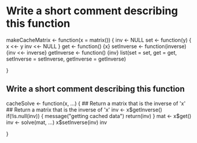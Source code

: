 # Write a short comment describing this function

makeCacheMatrix <- function(x = matrix()) {
        inv <- NULL
        set <- function(y) {
            x <<- y
            inv <<- NULL
      }
      get <- function() {x}
      setInverse <- function(inverse) {inv <<- inverse}
      getInverse <- function() {inv}
      list(set = set, get = get, setInverse = setInverse, getInverse = getInverse)

}



## Write a short comment describing this function

cacheSolve <- function(x, ...) {
        ## Return a matrix that is the inverse of 'x'
         ## Return a matrix that is the inverse of 'x'
         inv <- x$getInverse() 
         if(!is.null(inv)) {
            message("getting cached data")
            return(inv)
      }
      mat <- x$get()
      inv <- solve(mat, ...)
      x$setInverse(inv)
      inv

}
